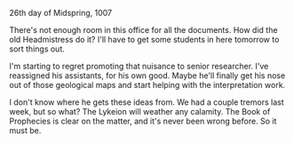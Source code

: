 <!-- title: Researcher's Journal #5 -->

26th day of Midspring, 1007

There's not enough room in this office for all the documents. How did the old Headmistress do it? I'll have to get some students in here tomorrow to sort things out.

I'm starting to regret promoting that nuisance to senior researcher. I've reassigned his assistants, for his own good. Maybe he'll finally get his nose out of those geological maps and start helping with the interpretation work.

I don't know where he gets these ideas from. We had a couple tremors last week, but so what? The Lykeion will weather any calamity. The Book of Prophecies is clear on the matter, and it's never been wrong before. So it must be.
